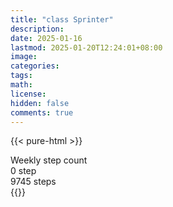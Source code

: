 ```yaml
---
title: "class Sprinter"
description: 
date: 2025-01-16
lastmod: 2025-01-20T12:24:01+08:00
image: 
categories: 
tags: 
math: 
license: 
hidden: false
comments: true
---
```

{{< pure-html >}}
<div class="chart-wrap vertical">
  <div class="title">Weekly step count</div>
  <div class="grid">
    <div class="bottom"> 0 step </div>
    <div class="bar" style="--bar-value:60%;" data-name="5820" title="01-14"></div>
    <div class="bar" style="--bar-value:1%;" data-name="69" title="01-15"></div>
    <div class="bar" style="--bar-value:36%;" data-name="3489" title="01-16"></div>
    <div class="bar" style="--bar-value:68%;" data-name="6645" title="01-17"></div>
    <div class="bar" style="--bar-value:100%;" data-name="9745" title="01-18"></div>
    <div class="bar" style="--bar-value:9%;" data-name="867" title="01-19"></div>
    <div class="bar" style="--bar-value:0%;" data-name="0" title="01-20"></div>
<div class="top"> 9745 steps </div>
  </div>
</div>
{{</ pure-html >}}